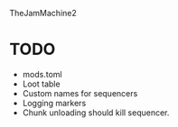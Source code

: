 TheJamMachine2

# TODO
* mods.toml
* Loot table
* Custom names for sequencers
* Logging markers
* Chunk unloading should kill sequencer.